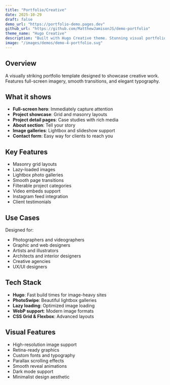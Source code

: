 ```yaml
---
title: "Portfolio/Creative"
date: 2025-10-29
draft: false
demo_url: "https://portfolio-demo.pages.dev"
github_url: "https://github.com/MatthewJamisonJS/demo-portfolio"
theme_name: "Hugo Creative"
description: "Built with Hugo Creative theme. Stunning visual portfolio for designers, photographers, and creative professionals."
image: "/images/demos/demo-4-portfolio.svg"
---
```


## Overview

A visually striking portfolio template designed to showcase creative work. Features full-screen imagery, smooth transitions, and elegant typography.

## What it shows

- **Full-screen hero**: Immediately capture attention
- **Project showcase**: Grid and masonry layouts
- **Project detail pages**: Case studies with rich media
- **About section**: Tell your story
- **Image galleries**: Lightbox and slideshow support
- **Contact form**: Easy way for clients to reach you

## Key Features

- Masonry grid layouts
- Lazy-loaded images
- Lightbox photo galleries
- Smooth page transitions
- Filterable project categories
- Video embeds support
- Instagram feed integration
- Client testimonials

## Use Cases

Designed for:
- Photographers and videographers
- Graphic and web designers
- Artists and illustrators
- Architects and interior designers
- Creative agencies
- UX/UI designers

## Tech Stack

- **Hugo**: Fast build times for image-heavy sites
- **PhotoSwipe**: Beautiful lightbox galleries
- **Lazy loading**: Optimized image loading
- **WebP support**: Modern image formats
- **CSS Grid & Flexbox**: Advanced layouts

## Visual Features

- High-resolution image support
- Retina-ready graphics
- Custom fonts and typography
- Parallax scrolling effects
- Smooth reveal animations
- Dark mode support
- Minimalist design aesthetic
